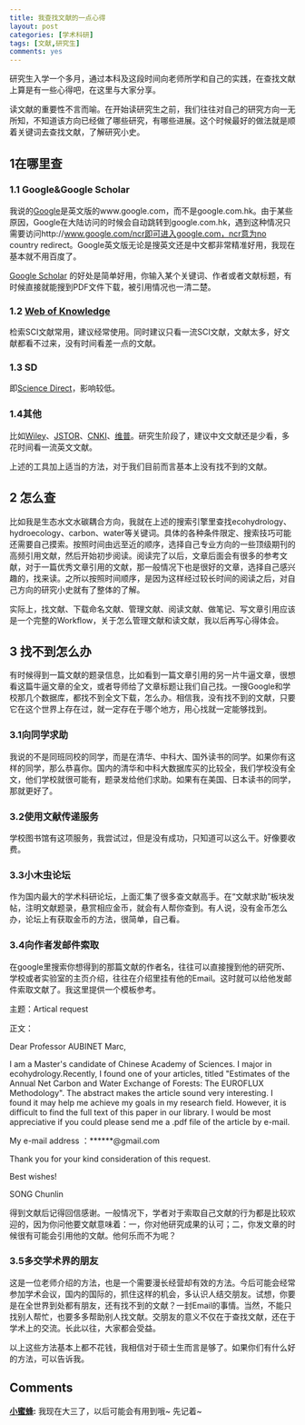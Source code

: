 ```yaml
---
title: 我查找文献的一点心得
layout: post
categories: [学术科研]
tags: [文献,研究生]
comments: yes
---
```


研究生入学一个多月，通过本科及这段时间向老师所学和自己的实践，在查找文献上算是有一些心得吧，在这里与大家分享。

读文献的重要性不言而喻。在开始读研究生之前，我们往往对自己的研究方向一无所知，不知道该方向已经做了哪些研究，有哪些进展。这个时候最好的做法就是顺着关键词去查找文献，了解研究小史。

## 1在哪里查

### 1.1 Google&Google Scholar

我说的[Google](https://www.google.com/)是英文版的www.google.com，而不是google.com.hk。由于某些原因，Google在大陆访问的时候会自动跳转到google.com.hk，遇到这种情况只需要访问http://www.google.com/ncr即可进入google.com，ncr意为no country redirect。Google英文版无论是搜英文还是中文都非常精准好用，我现在基本就不用百度了。

[Google Scholar](https://scholar.google.com) 的好处是简单好用，你输入某个关键词、作者或者文献标题，有时候直接就能搜到PDF文件下载，被引用情况也一清二楚。

### 1.2 [Web of Knowledge](http://webofscience.com/)

检索SCI文献常用，建议经常使用。同时建议只看一流SCI文献，文献太多，好文献都看不过来，没有时间看差一点的文献。

### 1.3 SD

即[Science Direct](http://www.sciencedirect.com/)，影响较低。

### 1.4其他

比如[Wiley](http://www.wiley.com/)、[JSTOR](http://www.jstor.org/)、[CNKI](http://www.cnki.net/)、[维普](http://www.cqvip.com/)。研究生阶段了，建议中文文献还是少看，多花时间看一流英文文献。

上述的工具加上适当的方法，对于我们目前而言基本上没有找不到的文献。

## 2 怎么查

比如我是生态水文水碳耦合方向，我就在上述的搜索引擎里查找ecohydrology、hydroecology、carbon、water等关键词。具体的各种条件限定、搜索技巧可能还需要自己摸索。按照时间由远至近的顺序，选择自己专业方向的一些顶级期刊的高频引用文献，然后开始初步阅读。阅读完了以后，文章后面会有很多的参考文献，对于一篇优秀文章引用的文献，那一般情况下也是很好的文章，选择自己感兴趣的，找来读。之所以按照时间顺序，是因为这样经过较长时间的阅读之后，对自己方向的研究小史就有了整体的了解。

实际上，找文献、下载命名文献、管理文献、阅读文献、做笔记、写文章引用应该是一个完整的Workflow，关于怎么管理文献和读文献，我以后再写心得体会。

## 3 找不到怎么办

有时候得到一篇文献的题录信息，比如看到一篇文章引用的另一片牛逼文章，很想看这篇牛逼文章的全文，或者导师给了文章标题让我们自己找。一搜Google和学校那几个数据库，都找不到全文下载，怎么办。相信我，没有找不到的文献，只要它在这个世界上存在过，就一定存在于哪个地方，用心找就一定能够找到。

### 3.1向同学求助

我说的不是同班同校的同学，而是在清华、中科大、国外读书的同学。如果你有这样的同学，那么恭喜你。国内的清华和中科大数据库买的比较全，我们学校没有全文，他们学校就很可能有，题录发给他们求助。如果有在美国、日本读书的同学，那就更好了。

### 3.2使用文献传递服务

学校图书馆有这项服务，我尝试过，但是没有成功，只知道可以这么干。好像要收费。

### 3.3小木虫论坛

作为国内最大的学术科研论坛，上面汇集了很多查文献高手。在“文献求助”板块发帖，注明文献题录，悬赏相应金币，就会有人帮你查到。有人说，没有金币怎么办，论坛上有获取金币的方法，很简单，自己看。

### 3.4向作者发邮件索取

在google里搜索你想得到的那篇文献的作者名，往往可以直接搜到他的研究所、学校或者实验室的主页介绍，往往在介绍里挂有他的Email。这时就可以给他发邮件索取文献了。我这里提供一个模板参考。

主题：Artical request

正文：

Dear Professor AUBINET Marc,

I am a Master's candidate of Chinese Academy of Sciences. I major in ecohydrology.Recently, I found one of your articles, titled "Estimates of the Annual Net Carbon and Water Exchange of Forests: The EUROFLUX Methodology". The abstract makes the article sound very interesting. I found it may help me achieve my goals in my research field. However, it is difficult to find the full text of this paper in our library. I would be most appreciative if you could please send me a .pdf file of the article by e-mail.

My e-mail address ：******@gmail.com

Thank you for your kind consideration of this request.

Best wishes!

SONG Chunlin

得到文献后记得回信感谢。一般情况下，学者对于索取自己文献的行为都是比较欢迎的，因为你问他要文献意味着：一，你对他研究成果的认可；二，你发文章的时候很有可能会引用他的文献。他何乐而不为呢？

### 3.5多交学术界的朋友

这是一位老师介绍的方法，也是一个需要漫长经营却有效的方法。今后可能会经常参加学术会议，国内的国际的，抓住这样的机会，多认识人结交朋友。试想，你要是在全世界到处都有朋友，还有找不到的文献？一封Email的事情。当然，不能只找别人帮忙，也要多多帮助别人找文献。交朋友的意义不仅在于查找文献，还在于学术上的交流。长此以往，大家都会受益。

以上这些方法基本上都不花钱，我相信对于硕士生而言是够了。如果你们有什么好的方法，可以告诉我。

## Comments

**[小蜜蜂](#23 "2013-11-24 21:56:33"):** 我现在大三了，以后可能会有用到哦~ 先记着~

